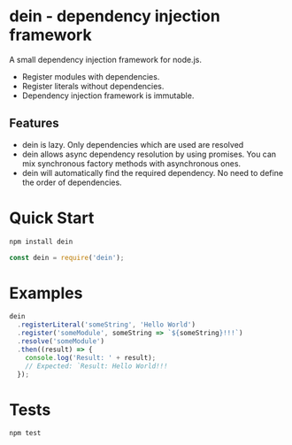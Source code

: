 # dein - dependency injection framework

A small dependency injection framework for node.js.

- Register modules with dependencies.
- Register literals without dependencies.
- Dependency injection framework is immutable.

## Features

- dein is lazy. Only dependencies which are used are resolved
- dein allows async dependency resolution by using promises.
  You can mix synchronous factory methods with asynchronous ones.
- dein will automatically find the required dependency.
  No need to define the order of dependencies.

# Quick Start

```bash
npm install dein
```

```javascript
const dein = require('dein');
```

# Examples

```javascript
dein
  .registerLiteral('someString', 'Hello World')
  .register('someModule', someString => `${someString}!!!`)
  .resolve('someModule')
  .then((result) => {
    console.log('Result: ' + result);
    // Expected: `Result: Hello World!!!
  });
```

# Tests

```bash
npm test
```
